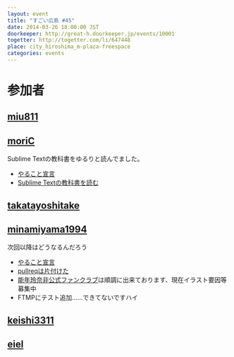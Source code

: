 ```yaml
---
layout: event
title: "すごい広島 #45"
date: 2014-03-26 18:00:00 JST
doorkeeper: http://great-h.doorkeeper.jp/events/10001
togetter: http://togetter.com/li/647448
place: city_hiroshima_m-plaza-freespace
categories: events
---
```


# 参加者


## [miu811](https://github.com/miu811)


## [moriC](https://github.com/moriC)

Sublime Textの教科書をゆるりと読んでました。

* [やること宣言](https://github.com/great-h/great-h.github.io/issues/777)
* [Sublime Textの教科書を読む](http://moric-life.tumblr.com/post/80769733392/sublime-text)


## [takatayoshitake](http://twitter.com/takatayoshitake)


## [minamiyama1994](https://github.com/minamiyama1994)

次回以降はどうなるんだろう

* [やること宣言](https://github.com/great-h/great-h.github.io/issues/769)
* [pullreqは片付けた](https://github.com/great-h/great-h.github.io/pull/774)
* [能年玲奈非公式ファンクラブ](http://b-world.org/nounen)は順調に出来ております、現在イラスト要因等募集中
* FTMPにテスト追加……できてないですハイ


## [keishi3311](https://github.com/keishi3311)


## [eiel](http://eiel.info/)
